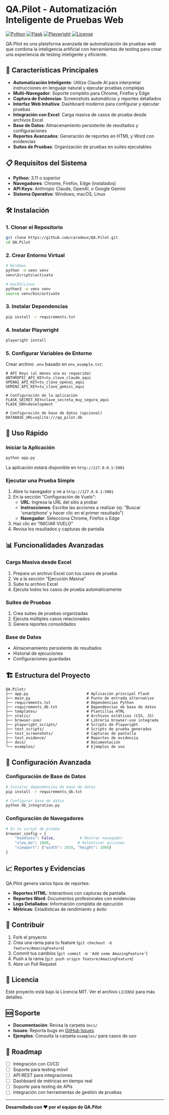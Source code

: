 # QA.Pilot - Automatización Inteligente de Pruebas Web

[![Python](https://img.shields.io/badge/Python-3.11+-blue.svg)](https://www.python.org/downloads/)
[![Flask](https://img.shields.io/badge/Flask-2.0+-green.svg)](https://flask.palletsprojects.com/)
[![Playwright](https://img.shields.io/badge/Playwright-Latest-orange.svg)](https://playwright.dev/)
[![License](https://img.shields.io/badge/License-MIT-yellow.svg)](LICENSE)

QA.Pilot es una plataforma avanzada de automatización de pruebas web que combina la inteligencia artificial con herramientas de testing para crear una experiencia de testing inteligente y eficiente.

## 🚀 Características Principales

- **Automatización Inteligente**: Utiliza Claude AI para interpretar instrucciones en lenguaje natural y ejecutar pruebas complejas
- **Multi-Navegador**: Soporte completo para Chrome, Firefox y Edge
- **Captura de Evidencias**: Screenshots automáticos y reportes detallados
- **Interfaz Web Intuitiva**: Dashboard moderno para configurar y ejecutar pruebas
- **Integración con Excel**: Carga masiva de casos de prueba desde archivos Excel
- **Base de Datos**: Almacenamiento persistente de resultados y configuraciones
- **Reportes Avanzados**: Generación de reportes en HTML y Word con evidencias
- **Suites de Pruebas**: Organización de pruebas en suites ejecutables

## 📋 Requisitos del Sistema

- **Python**: 3.11 o superior
- **Navegadores**: Chrome, Firefox, Edge (instalados)
- **API Keys**: Anthropic Claude, OpenAI, o Google Gemini
- **Sistema Operativo**: Windows, macOS, Linux

## 🛠️ Instalación

### 1. Clonar el Repositorio

```bash
git clone https://github.com/caradeux/QA.Pilot.git
cd QA.Pilot
```

### 2. Crear Entorno Virtual

```bash
# Windows
python -m venv venv
venv\Scripts\activate

# macOS/Linux
python3 -m venv venv
source venv/bin/activate
```

### 3. Instalar Dependencias

```bash
pip install -r requirements.txt
```

### 4. Instalar Playwright

```bash
playwright install
```

### 5. Configurar Variables de Entorno

Crear archivo `.env` basado en `env_example.txt`:

```env
# API Keys (al menos una es requerida)
ANTHROPIC_API_KEY=tu_clave_claude_aqui
OPENAI_API_KEY=tu_clave_openai_aqui
GEMINI_API_KEY=tu_clave_gemini_aqui

# Configuración de la aplicación
FLASK_SECRET_KEY=clave_secreta_muy_segura_aqui
FLASK_ENV=development

# Configuración de base de datos (opcional)
DATABASE_URL=sqlite:///qa_pilot.db
```

## 🚀 Uso Rápido

### Iniciar la Aplicación

```bash
python app.py
```

La aplicación estará disponible en `http://127.0.0.1:5001`

### Ejecutar una Prueba Simple

1. Abre tu navegador y ve a `http://127.0.0.1:5001`
2. En la sección "Configuración de Vuelo":
   - **URL**: Ingresa la URL del sitio a probar
   - **Instrucciones**: Escribe las acciones a realizar (ej: "Buscar 'smartphone' y hacer clic en el primer resultado")
   - **Navegador**: Selecciona Chrome, Firefox o Edge
3. Haz clic en "INICIAR VUELO"
4. Revisa los resultados y capturas de pantalla

## 📊 Funcionalidades Avanzadas

### Carga Masiva desde Excel

1. Prepara un archivo Excel con tus casos de prueba
2. Ve a la sección "Ejecución Masiva"
3. Sube tu archivo Excel
4. Ejecuta todos los casos de prueba automáticamente

### Suites de Pruebas

1. Crea suites de pruebas organizadas
2. Ejecuta múltiples casos relacionados
3. Genera reportes consolidados

### Base de Datos

- Almacenamiento persistente de resultados
- Historial de ejecuciones
- Configuraciones guardadas

## 🏗️ Estructura del Proyecto

```
QA.Pilot/
├── app.py                          # Aplicación principal Flask
├── main.py                         # Punto de entrada alternativo
├── requirements.txt                # Dependencias Python
├── requirements_db.txt             # Dependencias de base de datos
├── templates/                      # Plantillas HTML
├── static/                         # Archivos estáticos (CSS, JS)
├── browser-use/                    # Librería browser-use integrada
├── playwright_scripts/             # Scripts de Playwright
├── test_scripts/                   # Scripts de prueba generados
├── test_screenshots/               # Capturas de pantalla
├── test_evidence/                  # Reportes de evidencia
├── docs/                           # Documentación
└── examples/                       # Ejemplos de uso
```

## 🔧 Configuración Avanzada

### Configuración de Base de Datos

```bash
# Instalar dependencias de base de datos
pip install -r requirements_db.txt

# Configurar base de datos
python db_integration.py
```

### Configuración de Navegadores

```python
# En tu script de prueba
browser_config = {
    "headless": False,           # Mostrar navegador
    "slow_mo": 1000,            # Ralentizar acciones
    "viewport": {"width": 1920, "height": 1080}
}
```

## 📈 Reportes y Evidencias

QA.Pilot genera varios tipos de reportes:

- **Reportes HTML**: Interactivos con capturas de pantalla
- **Reportes Word**: Documentos profesionales con evidencias
- **Logs Detallados**: Información completa de ejecución
- **Métricas**: Estadísticas de rendimiento y éxito

## 🤝 Contribuir

1. Fork el proyecto
2. Crea una rama para tu feature (`git checkout -b feature/AmazingFeature`)
3. Commit tus cambios (`git commit -m 'Add some AmazingFeature'`)
4. Push a la rama (`git push origin feature/AmazingFeature`)
5. Abre un Pull Request

## 📝 Licencia

Este proyecto está bajo la Licencia MIT. Ver el archivo `LICENSE` para más detalles.

## 🆘 Soporte

- **Documentación**: Revisa la carpeta `docs/`
- **Issues**: Reporta bugs en [GitHub Issues](https://github.com/caradeux/QA.Pilot/issues)
- **Ejemplos**: Consulta la carpeta `examples/` para casos de uso

## 🎯 Roadmap

- [ ] Integración con CI/CD
- [ ] Soporte para testing móvil
- [ ] API REST para integraciones
- [ ] Dashboard de métricas en tiempo real
- [ ] Soporte para testing de APIs
- [ ] Integración con herramientas de gestión de pruebas

---

**Desarrollado con ❤️ por el equipo de QA.Pilot** 